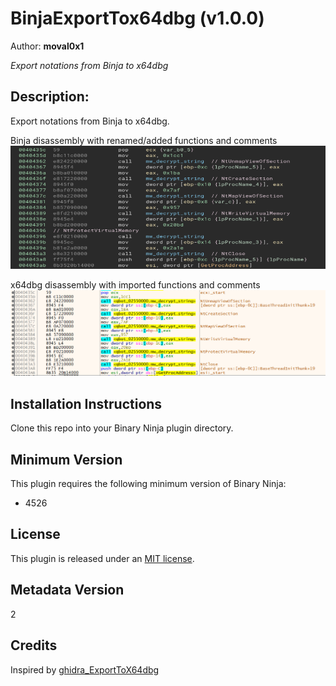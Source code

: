 # BinjaExportTox64dbg (v1.0.0)
Author: **moval0x1**

_Export notations from Binja to x64dbg_

## Description:

Export notations from Binja to x64dbg.

Binja disassembly with renamed/added functions and comments
![Binja Comments](img/binja-comments.png)

x64dbg disassembly with imported functions and comments
![x64dbg Comments](img/x64dbg-comments.png)


## Installation Instructions

Clone this repo into your Binary Ninja plugin directory.

## Minimum Version

This plugin requires the following minimum version of Binary Ninja:

* 4526


## License

This plugin is released under an [MIT license](./LICENSE).

## Metadata Version

2

## Credits

Inspired by [ghidra_ExportToX64dbg](https://github.com/schlafwandler/ghidra_ExportToX64dbg)